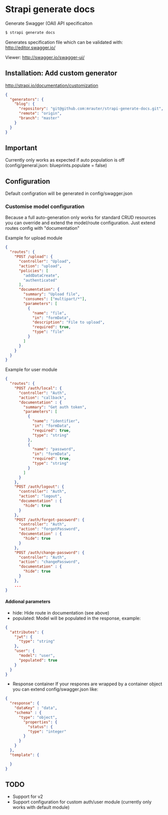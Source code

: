 # Strapi generate docs

Generate Swagger (OAI) API specificaiton

```bash
$ strapi generate docs
```

Generates specification file which can be validated with: http://editor.swagger.io/

Viewer: http://swagger.io/swagger-ui/

## Installation: Add custom generator
http://strapi.io/documentation/customization
```json
{
  "generators": {
    "blog": {
      "repository": "git@github.com:mrauter/strapi-generate-docs.git",
      "remote": "origin",
      "branch": "master"
    }
  }
}
```

## Important
Currently only works as expected if auto population is off (config/general.json: blueprints.populate = false)

## Configuration
Default configration will be generated in config/swagger.json

### Customise model configuration
Because a full auto-generation only works for standard CRUD resources you can override and extend the model/route configuration. Just extend routes config with "documentation"

Example for upload module
```json
{
  "routes": {
    "POST /upload": {
      "controller": "Upload",
      "action": "upload",
      "policies": [
        "addDataCreate",
        "authenticated"
      ],
      "documentation": {
        "summary": "Upload file",
        "consumes": ["multipart/*"],
        "parameters": [
          {
            "name": "file",
            "in": "formData",
            "description": "File to upload",
            "required": true,
            "type": "file"
          }
        ]
      }
    }
  }
}
```

Example for user module
```json
{
  "routes": {
    "POST /auth/local": {
      "controller": "Auth",
      "action": "callback",
      "documentation" : {
        "summary": "Get auth token",
        "parameters": [
          {
            "name": "identifier",
            "in": "formData",
            "required": true,
            "type": "string"
          },
          {
            "name": "password",
            "in": "formData",
            "required": true,
            "type": "string"
          }
        ]
      }
    },
    "POST /auth/logout": {
      "controller": "Auth",
      "action": "logout",
      "documentation" : {
        "hide": true
      }
    },
    "POST /auth/forgot-password": {
      "controller": "Auth",
      "action": "forgotPassword",
      "documentation" : {
        "hide": true
      }
    },
    "POST /auth/change-password": {
      "controller": "Auth",
      "action": "changePassword",
      "documentation" : {
        "hide": true
      }
    },
    ...
}
```

#### Addional parameters
* hide: Hide route in documentation (see above)
* populated: Model will be populated in the response, example:
```json
{
  "attributes": {
    "jwt": {
      "type": "string"
    },
    "user": {
      "model": "user",
      "populated": true
    }
  }
}
```
* Response container
If your respones are wrapped by a container object you can extend config/swagger.json like:
```json
{
  "response": {
    "dataKey" : "data",
    "schema" : {
  	  "type": "object",
  		"properties": {
  		  "status": {
          "type": "integer"
        }
  	  }
    }
  },
  "template": {

  }
}
```

## TODO
* Support for v2
* Support configuration for custom auth/user module (currently only works with default module)

